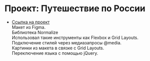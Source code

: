 # Проект: Путешествие по России
 
 * [Ссылка на проект](https://github.com/RenatIbragimov1987/russian-travel/index.html)  
 Макет из Figma.  
 Библиотека Normalize  
 Использовал такие инструменты как Flexbox и Grid Layouts.  
 Подключение стилей через медиазапросы @media.  
 Картинки из макета в связке с Grid Layouts.  
 Переключение языка с помощью jQuery.
